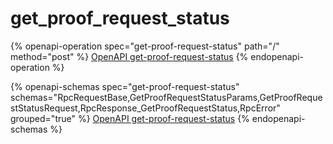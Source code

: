 # get\_proof\_request\_status

{% openapi-operation spec="get-proof-request-status" path="/" method="post" %}
[OpenAPI get-proof-request-status](https://gitbook-x-prod-openapi.4401d86825a13bf607936cc3a9f3897a.r2.cloudflarestorage.com/raw/ac3f0979f2d77fa52af1541f3c10974c9566b6c865649f8e489f0def3b15798e.yaml?X-Amz-Algorithm=AWS4-HMAC-SHA256&X-Amz-Content-Sha256=UNSIGNED-PAYLOAD&X-Amz-Credential=dce48141f43c0191a2ad043a6888781c%2F20250903%2Fauto%2Fs3%2Faws4_request&X-Amz-Date=20250903T063050Z&X-Amz-Expires=172800&X-Amz-Signature=b1f063dd8bb724645ab443485c4f36dc585b4889b00b32ebf73ffd0b79d07b40&X-Amz-SignedHeaders=host&x-amz-checksum-mode=ENABLED&x-id=GetObject)
{% endopenapi-operation %}

{% openapi-schemas spec="get-proof-request-status" schemas="RpcRequestBase,GetProofRequestStatusParams,GetProofRequestStatusRequest,RpcResponse_GetProofRequestStatus,RpcError" grouped="true" %}
[OpenAPI get-proof-request-status](https://gitbook-x-prod-openapi.4401d86825a13bf607936cc3a9f3897a.r2.cloudflarestorage.com/raw/ac3f0979f2d77fa52af1541f3c10974c9566b6c865649f8e489f0def3b15798e.yaml?X-Amz-Algorithm=AWS4-HMAC-SHA256&X-Amz-Content-Sha256=UNSIGNED-PAYLOAD&X-Amz-Credential=dce48141f43c0191a2ad043a6888781c%2F20250903%2Fauto%2Fs3%2Faws4_request&X-Amz-Date=20250903T063050Z&X-Amz-Expires=172800&X-Amz-Signature=b1f063dd8bb724645ab443485c4f36dc585b4889b00b32ebf73ffd0b79d07b40&X-Amz-SignedHeaders=host&x-amz-checksum-mode=ENABLED&x-id=GetObject)
{% endopenapi-schemas %}
